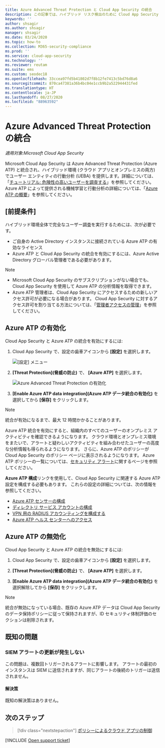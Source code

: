 ```yaml
---
title: Azure Advanced Threat Protection と Cloud App Security の統合
description: この記事では、ハイブリッド リスク検出のために Cloud App Security で Azure Advanced Threat Protection の分析情報を利用する方法について説明します。
keywords: ''
author: shsagir
ms.author: shsagir
manager: shsagir
ms.date: 03/24/2020
ms.topic: how-to
ms.collection: M365-security-compliance
ms.prod: ''
ms.service: cloud-app-security
ms.technology: ''
ms.reviewer: reutam
ms.suite: ems
ms.custom: seodec18
ms.openlocfilehash: 33ccea97fd5b41802d7f8b12fe7413c5bd76d8a6
ms.sourcegitcommit: 870ca47381a36b4bc04e1ccb9b2a522944431fed
ms.translationtype: HT
ms.contentlocale: ja-JP
ms.lasthandoff: 08/27/2020
ms.locfileid: "88963592"
---
```

# <a name="azure-advanced-threat-protection-integration"></a>Azure Advanced Threat Protection の統合

*適用対象:Microsoft Cloud App Security*

Microsoft Cloud App Security は Azure Advanced Threat Protection (Azure ATP) と統合され、ハイブリッド環境 (クラウド アプリとオンプレミスの両方) でユーザー エンティティの行動分析 (UEBA) を提供します。詳細については、「[チュートリアル: 危険性の高いユーザーを調査する](tutorial-ueba.md)」を参照してください。 Azure ATP によって提供される機械学習と行動分析の詳細については、「[Azure ATP の概要](/azure-advanced-threat-protection/what-is-atp)」を参照してください。

## <a name="prerequisites"></a>[前提条件]

ハイブリッド環境全体で完全なユーザー調査を実行するためには、次が必要です。

- ご自身の Active Directory インスタンスに接続されている Azure ATP の有効なライセンス
- Azure ATP と Cloud App Security の統合を有効にするには、Azure Active Directory グローバル管理者である必要があります。

> [!NOTE]
>
> - Microsoft Cloud App Security のサブスクリプションがない場合でも、Cloud App Security を使用して Azure ATP の分析情報を取得できます。
> - Azure ATP 管理者は、Cloud App Security にアクセスするための新しいアクセス許可が必要になる場合があります。 Cloud App Security に対するアクセス許可を割り当てる方法については、「[管理者アクセスの管理](manage-admins.md)」を参照してください。

## <a name="enable-azure-atp"></a>Azure ATP の有効化

Cloud App Security と Azure ATP の統合を有効にするには:

1. Cloud App Security で、設定の歯車アイコンから **[設定]** を選択します。

    ![[設定] メニュー](media/azip-system-settings.png)

1. **[Threat Protection]\(脅威の防止\)** で、 **[Azure ATP]** を選択します。

    ![Azure Advanced Threat Protection の有効化](media/aatp-integration.png)

1. **[Enable Azure ATP data integration]\(Azure ATP データ統合の有効化\)** を選択してから **[保存]** をクリックします。

> [!NOTE]
> 統合が有効になるまで、最大 12 時間かかることがあります。

Azure ATP 統合を有効にすると、組織内のすべてのユーザーのオンプレミス アクティビティを確認できるようになります。 クラウド環境とオンプレミス環境をまたいで、アラートと疑わしいアクティビティを組み合わせたユーザーの高度な分析情報も得られるようになります。 さらに、Azure ATP のポリシーが Cloud App Security のポリシー ページに表示されるようになります。 Azure ATP ポリシーの一覧については、[セキュリティ アラート](/azure-advanced-threat-protection/suspicious-activity-guide)に関するページを参照してください。

**Azure ATP 構成**リンクを使用して、Cloud App Security に関連する Azure ATP 設定を構成する必要もあります。 これらの設定の詳細については、次の情報を参照してください。

- [Azure ATP センサーの構成](/azure-advanced-threat-protection/install-atp-step5)
- [ディレクトリ サービス アカウントの構成](/azure-advanced-threat-protection/install-atp-step2)
- [VPN 用の RADIUS アカウンティングを構成する](/azure-advanced-threat-protection/install-atp-step6-vpn)
- [Azure ATP ヘルス センターへのアクセス](/azure-advanced-threat-protection/atp-health-center)

## <a name="disable-azure-atp"></a>Azure ATP の無効化

Cloud App Security と Azure ATP の統合を無効にするには:

1. Cloud App Security で、設定の歯車アイコンから **[設定]** を選択します。

1. **[Threat Protection]\(脅威の防止\)** で、 **[Azure ATP]** を選択します。

1. **[Enable Azure ATP data integration]\(Azure ATP データ統合の有効化\)** を選択解除してから **[保存]** をクリックします。

> [!NOTE]
> 統合が無効になっている場合、既存の Azure ATP データは Cloud App Security のデータ保持ポリシーに従って保持されますが、ID セキュリティ体制評価のセクションは削除されます。

## <a name="known-issues"></a>既知の問題

### <a name="missing-siem-alert-updates"></a>SIEM アラートの更新が発生しない

この問題は、複数回トリガーされるアラートに影響します。 アラートの最初のインスタンスは SIEM に送信されますが、同じアラートの後続のトリガーは送信されません。

#### <a name="resolution"></a>解決策

既知の解決策はありません。

## <a name="next-steps"></a>次のステップ

> [!div class="nextstepaction"]
> [ポリシーによるクラウド アプリの制御](control-cloud-apps-with-policies.md)

[!INCLUDE [Open support ticket](includes/support.md)]